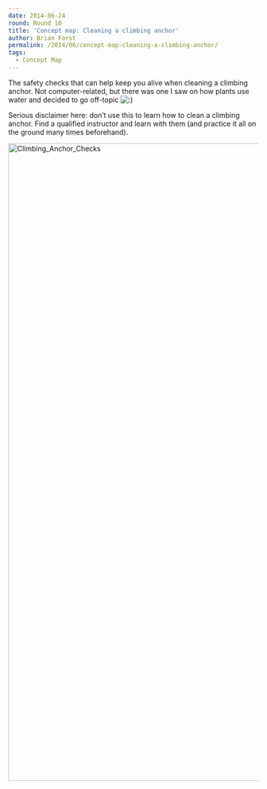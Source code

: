 ```yaml
---
date: 2014-06-24
round: Round 10
title: 'Concept map: Cleaning a climbing anchor'
author: Brian Forst
permalink: /2014/06/concept-map-cleaning-a-climbing-anchor/
tags:
  - Concept Map
---
```

The safety checks that can help keep you alive when cleaning a climbing anchor. Not computer-related, but there was one I saw on how plants use water and decided to go off-topic <img src="http://localhost:8080/wp-includes/images/smilies/icon_smile.gif" alt=":)" class="wp-smiley" />

Serious disclaimer here: don&#8217;t use this to learn how to clean a climbing anchor. Find a qualified instructor and learn with them (and practice it all on the ground many times beforehand).

[<img class="alignnone size-full wp-image-7908" alt="Climbing_Anchor_Checks" src="http://files.software-carpentry.org/training-course/2014/06/Climbing_Anchor_Checks.jpg" width="1208" height="1280" />][1]

 [1]: http://files.software-carpentry.org/training-course/2014/06/Climbing_Anchor_Checks.jpg
